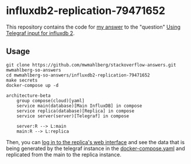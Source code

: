 influxdb2-replication-79471652
==============================

This repository contains the code for [my answer][a] to the "question"
[Using Telegraf input for influxdb 2][q].

Usage
-----

```plaintext
git clone https://github.com/mwmahlberg/stackoverflow-answers.git mwmahlberg-so-answers
cd mwmahlberg-so-answers/influxdb2-replication-79471652
make secrets
docker-compose up -d
```

```mermaid
architecture-beta
    group compose(cloud)[yaml]
    service main(database)[Main InfluxDB] in compose
    service replica(database)[Replica] in compose 
    service server(server)[Telegraf] in compose

    server:R --> L:main
    main:R --> L:replica

```


Then, you can [log in to the replica's web interface](http://localhost:8086) and
see the data that is being generated by the telegraf instance in the
[docker-compose.yaml](./docker-compose.yaml) and replicated from the main to the
replica instance.


[q]: https://stackoverflow.com/questions/79471652/using-telegraf-input-for-influxdb-2
[a]: https://stackoverflow.com/a/79598177/1296707